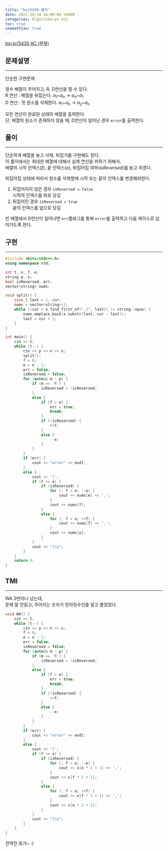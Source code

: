 ```yaml
---
title: "boj5430-풀이"
date: 2021-10-10 16:00:00 +0400
categories: Algorithm-ps boj
toc: true
usemathjax: true
---
```

[boj.kr/5430 AC (문제)](https://www.boj.kr/5430)

## 문제설명

___

단순한 구현문제  

정수 배열이 주어지고, R, D연산을 할 수 있다.  
R 연산 : 배열을 뒤집는다. $a_1$~$a_n$ -> $a_n$~$a_1$  
D 연산 : 첫 원소를 삭제한다. $a_1$~$a_n$ -> $a_2$~$a_n$  

모든 연산이 완료된 상태의 배열을 출력한다.  
단, 배열의 원소가 존재하지 않을 때, D연산이 일어난 경우 `error`를 출력한다.

## 풀이

___

단순하게 배열을 놓고 삭제, 뒤집기를 구현해도 된다.  
이 풀이에서는 최대한 배열에 대해서 실제 연산을 피하기 위해서,  
배열의 시작 인덱스($f$), 끝 인덱스($e$), 뒤집어짐 여부($isReversed$)를 놓고 하겠다.  

뒤집어짐 상태에 따라서 원소를 삭제할때 시작 또는 끝의 인덱스를 변경해야한다.  

1. 뒤집어지지 않은 경우 `isReversed = false`  
시작의 인덱스를 뒤로 당김
2. 뒤집어진 경우 `isReversed = true`  
끝의 인덱스를 앞으로 당김

빈 배열에서 D연산이 일어나면 `err`플래그를 통해 `error`를 출력하고 다음 케이스로 넘어가도록 한다.

## 구현

___

```c++
#include <bits/stdc++.h>
using namespace std;

int t, n, f, e;
string p, x;
bool isReversed, err;
vector<string> nums;

void split() {
	size_t last = 1, cur;
	nums = vector<string>();
	while ((cur = x.find_first_of(",]", last)) != string::npos) {
		nums.emplace_back(x.substr(last, cur - last));
		last = cur + 1;
	}
}

int main() {
	cin >> t;
	while (t--) {
		cin >> p >> n >> x;
		split();
		f = 0;
		e = n - 1;
		err = false;
		isReversed = false;
		for (auto&& m : p) {
			if (m == 'R') {
				isReversed = !isReversed;
			}
			else {
				if (f > e) {
					err = true;
					break;
				}
				if (!isReversed) {
					++f;
				}
				else {
					--e;
				}
			}
		}
		if (err) {
			cout << "error" << endl;
		}
		else {
			cout << '[';
			if (f <= e) {
				if (isReversed) {
					for (; f < e; --e) {
						cout << nums[e] << ',';
					}
					cout << nums[f];
				}
				else {
					for (; f < e; ++f) {
						cout << nums[f] << ',';
					}
					cout << nums[e];
				}
			}
			cout << "]\n";
		}
	}
	return 0;
}
```

## TMI

___

WA 3번이나 났는데,  
문제 잘 안읽고, 주어지는 숫자가 한자릿수인줄 알고 풀었었다.

```c++
void WA() {
	cin >> t;
	while (t--) {
		cin >> p >> n >> x;
		f = 0;
		e = n - 1;
		err = false;
		isReversed = false;
		for (auto&& m : p) {
			if (m == 'R') {
				isReversed = !isReversed;
			}
			else {
				if (f > e) {
					err = true;
					break;
				}
				if (!isReversed) {
					++f;
				}
				else {
					--e;
				}
			}
		}
		if (err) {
			cout << "error" << endl;
		}
		else {
			cout << '[';
			if (f <= e) {
				if (isReversed) {
					for (; f < e; --e) {
						cout << x[e * 2 + 1] << ',';
					}
					cout << x[f * 2 + 1];
				}
				else {
					for (; f < e; ++f) {
						cout << x[f * 2 + 1] << ',';
					}
					cout << x[e * 2 + 1];
				}
			}
			cout << "]\n";
		}
	}
}
```

전역전 휴가~ :)
